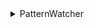 <details><summary>PatternWatcher</summary>
- 2025-07-13T22:30:31.401888: PatternWatcher initialized. Loaded 0 patterns.
- 2025-07-13T22:30:31.502513: PatternWatcher observed logs and updated patterns.
- 2025-07-13T22:30:31.503084: PatternWatcher saved 0 patterns.
</details>